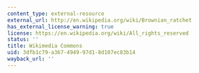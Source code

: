 ```yaml
---
content_type: external-resource
external_url: http://en.wikipedia.org/wiki/Brownian_ratchet
has_external_license_warning: true
license: https://en.wikipedia.org/wiki/All_rights_reserved
status: ''
title: Wikimedia Commons
uid: 3dfb1c79-a367-4949-97d1-8d107ec83b14
wayback_url: ''
---
```

